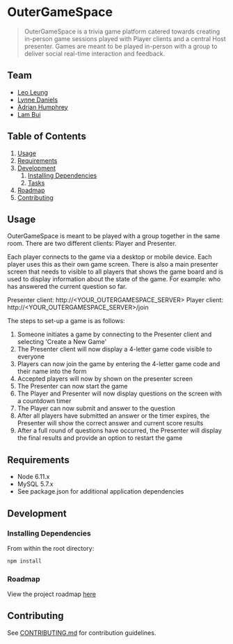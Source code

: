 # OuterGameSpace

> OuterGameSpace is a trivia game platform catered towards creating in-person game sessions played with Player clients and a central Host presenter. Games are meant to be played in-person with a group to deliver social real-time interaction and feedback.

## Team

  - [Leo Leung](https://github.com/leungleoqin)
  - [Lynne Daniels](https://github.com/Lynne-Daniels)
  - [Adrian Humphrey](https://github.com/adrianhumphrey111)
  - [Lam Bui](https://github.com/lamdbui)

## Table of Contents

1. [Usage](#Usage)
1. [Requirements](#requirements)
1. [Development](#development)
    1. [Installing Dependencies](#installing-dependencies)
    1. [Tasks](#tasks)
1. [Roadmap](#roadmap)
1. [Contributing](#contributing)

## Usage

OuterGameSpace is meant to be played with a group together in the same room. There are two different clients: Player and Presenter.

Each player connects to the game via a desktop or mobile device. Each player uses this as their own game screen. There is also a main presenter screen that needs to visible to all players that shows the game board and is used to display information about the state of the game. For example: who has answered the current question so far.

Presenter client:
http://<YOUR_OUTERGAMESPACE_SERVER>
Player client:
http://<YOUR_OUTERGAMESPACE_SERVER>/join

The steps to set-up a game is as follows:
1. Someone initiates a game by connecting to the Presenter client and selecting 'Create a New Game'
1. The Presenter client will now display a 4-letter game code visible to everyone
1. Players can now join the game by entering the 4-letter game code and their name into the form
1. Accepted players will now by shown on the presenter screen
1. The Presenter can now start the game
1. The Player and Presenter will now display questions on the screen with a countdown timer
1. The Player can now submit and answer to the question
1. After all players have submitted an answer or the timer expires, the Presenter will show the correct answer and current score results
1. After a full round of questions have occurred, the Presenter will display the final results and provide an option to restart the game

## Requirements

- Node 6.11.x
- MySQL 5.7.x
- See package.json for additional application dependencies

## Development

### Installing Dependencies

From within the root directory:

```sh
npm install
```

### Roadmap

View the project roadmap [here](https://docs.google.com/spreadsheets/d/1spVYH4ff5ihcrDYiS6ixOritzBoLicNzOykovLnOkRQ/edit?usp=sharing)


## Contributing

See [CONTRIBUTING.md](CONTRIBUTING.md) for contribution guidelines.
